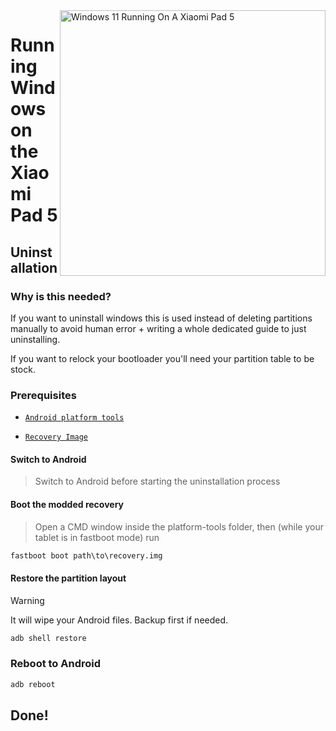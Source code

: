 <img align="right" src="https://raw.githubusercontent.com/erdilS/Port-Windows-11-Xiaomi-Pad-5/main/nabu.png" width="425" alt="Windows 11 Running On A Xiaomi Pad 5">

# Running Windows on the Xiaomi Pad 5

## Uninstallation

### Why is this needed?

If you want to uninstall windows this is used instead of deleting partitions manually to avoid human error + writing a whole dedicated guide to just uninstalling.

If you want to relock your bootloader you'll need your partition table to be stock.

### Prerequisites

- [```Android platform tools```](https://developer.android.com/studio/releases/platform-tools)
  
- [```Recovery Image```](https://github.com/erdilS/Port-Windows-11-Xiaomi-Pad-5/releases/download/1.0/recovery.img)

#### Switch to Android 
> Switch to Android before starting the uninstallation process

#### Boot the modded recovery
> Open a CMD window inside the platform-tools folder, then (while your tablet is in fastboot mode) run
```cmd
fastboot boot path\to\recovery.img
```

#### Restore the partition layout
> [!Warning]
> It will wipe your Android files. Backup first if needed.
```cmd
adb shell restore
```

### Reboot to Android 
```cmd
adb reboot 
```
## Done!

